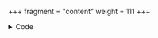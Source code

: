 +++
fragment = "content"
weight = 111
+++

<details><summary>Code</summary>
```
+++
fragment = "nav"
#disabled = true
date = "2018-05-17"
weight = 110
#background = ""

# Branding options
[branding]
  image = "logo.svg"
  text = "Syna"

[repo_button]
  url = "https://github.com/okkur/syna"
  text = "Star" # default: "Star"
  icon = "fab fa-github" # defaults: "fab fa-github"
+++
```
</details>

